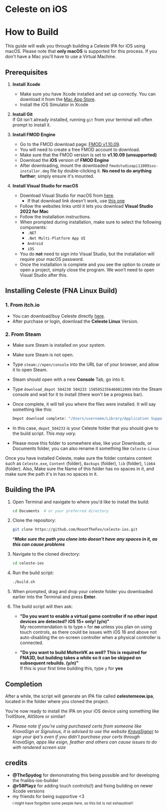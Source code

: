 # Celeste on iOS

# How to Build

This guide will walk you through building a Celeste IPA for iOS using macOS. Please note that **only macOS** is supported for this process. If you don't have a Mac you'll have to use a Virtual Machine.

## Prerequisites

1. **Install Xcode**  
   - Make sure you have Xcode installed and set up correctly. You can download it from the [Mac App Store](https://apps.apple.com/us/app/xcode/id497799835).
   - Install the iOS Simulator in Xcode

2. **Install Git**  
   If Git isn't already installed, running `git` from your terminal will often prompt to install it.

3. **Install FMOD Engine**  
   - Go to the FMOD download page: [FMOD v1.10.09](https://www.fmod.com/download?version=1.10.09#modengine).  
   - You will need to create a free FMOD account to download.
   - Make sure that the FMOD version is set to **v1.10.09 (unsupported)**
   - Download the **iOS** version of **FMOD Engine**
   - After downloading, mount the downloaded `fmodstudioapi11009ios-installer.dmg` file by double-clicking it. **No need to do anything further**; simply ensure it's mounted.

4. **Install Visual Studio for macOS**  
   - Download Visual Studio for macOS from [here](https://visualstudio.microsoft.com/vs/older-downloads/).
     - If that download link doesn't work, use [this one](https://visual-studio.macupdate.com)
   - Follow the websites links until it lets you download **Visual Studio 2022 for Mac**
   - Follow the installation instructions.
   - When prompted during installation, make sure to select the following components:
     - `.NET`
     - `.Net Multi-Platform App UI`
     - `Android`
     - `iOS`
   - You do **not** need to sign into Visual Studio, but the installation will require your macOS password.
   - Once the installation is complete and you see the option to create or open a project, simply close the program. We won’t need to open Visual Studio after this.

## Installing Celeste (FNA Linux Build)

### 1. **From itch.io**  
   - You can download/buy Celeste directly [here](https://mattmakesgames.itch.io/celeste).  
   - After purchase or login, download the **Celeste Linux** Version.

### 2. **From Steam**  
   - Make sure Steam is installed on your system.
   - Make sure Steam is not open.
   - Type `steam://open/console` into the URL bar of your browser, and allow it to open Steam.
   - Steam should open with a new **Console** Tab, go into it.
   - Type `download_depot 504230 504233 1505052356460012099` into the Steam console and wait for it to install (there won't be a progress bar).
   - Once complete, it will tell you where the files were installed. It will say something like this:
   
     ```bash
     Depot download complete: "/Users/username/Library/Application Support/Steam/Steam.AppBundle/Steam/Contents/MacOS\\steamapps\\content\\app_504230\\depot_504233" (1259 files, manifest 1505052356460012099)
     ```

   - In this case, `depot_504233` is your Celeste folder that you should give to the build script. *This may vary.*
   - Please move this folder to somewhere else, like your Downloads, or Documents folder, you can also rename it something like `Celeste-Linux`

Once you have installed Celeste, make sure the folder contains content such as `Celeste.exe`, `Content` (folder), `Backups` (folder), `lib` (folder), `lib64` (folder).
Also, Make sure the Name of this folder has no spaces in it, and make sure the path it's in has no spaces in it.


## Building the IPA

1. Open Terminal and navigate to where you'd like to install the build:
   ```bash
   cd Documents  # or your preferred directory
   ```

2. Clone the repository:
   ```bash
   git clone https://github.com/RoootTheFox/celeste-ios.git
   ```

      ****Make sure the path you clone into doesn't have any spaces in it, as this can cause problems***

3. Navigate to the cloned directory:
   ```bash
   cd celeste-ios
   ```

4. Run the build script:
   ```bash
   ./build.sh
   ```

5. When prompted, drag and drop your celeste folder you downloaded earlier into the Terminal and press **Enter**.

6. The build script will then ask:
   - **"Do you want to enable a virtual game controller if no other input devices are detected? iOS 15+ only! (y/n)"**  
     My recommendation is to type `n` for **no** unless you plan on using touch controls, as there could be issues with iOS 16 and above not auto-disabling the on-screen controller when a physical controller is connected.
   
   - **"Do you want to build MoltenVK as well? This is required for FNA3D, but building takes a while so it can be skipped on subsequent rebuilds. (y/n)"**  
     If this is your first time building this, type `y` for **yes**

## Completion

After a while, the script will generate an IPA file called **celestemeow.ipa**, located in the folder where you cloned the project.

You're now ready to install the IPA on your iOS device using something like TrollStore, AltStore or similar!
* *Please note if you're using purchased certs from someone like KravaSign or Signulous, it is advised to use the website [KravaSigner](http://kravasigner.com) to sign your ipa's even if you didn't purchase your certs through KravaSign, apps like esign, feather and others can cause issues to do with rendered screen size*

## credits
- **@TheSpydog** for demonstrating this being possible and for developing the fnalibs-ios-builder
- **@r58Playz** for adding touch controls(!) and fixing building on newer Xcode versions
- my friends for being supportive <3
<br><sub>i might have forgotten some people here, so this list is not exhaustive!!</sub>
